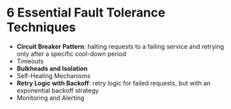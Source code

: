 # 6 Essential Fault Tolerance Techniques

- **Circuit Breaker Pattern**: halting requests to a failing service and retrying only after a specific cool-down period
- Timeouts
- **Bulkheads and Isolation**
- Self-Healing Mechanisms
- **Retry Logic with Backoff**: retry logic for failed requests, but with an exponential backoff strategy
- Monitoring and Alerting
